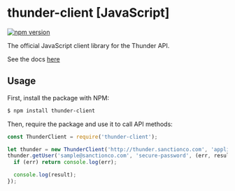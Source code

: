 # thunder-client [JavaScript]
[![npm version](https://badge.fury.io/js/thunder-client.svg)](https://badge.fury.io/js/thunder-client)

The official JavaScript client library for the Thunder API.

See the docs [here](https://rohannagar.github.io/thunder-client-js/)

## Usage

First, install the package with NPM:

```bash
$ npm install thunder-client
```

Then, require the package and use it to call API methods:

```js
const ThunderClient = require('thunder-client');

let thunder = new ThunderClient('http://thunder.sanctionco.com', 'application', 'secret');
thunder.getUser('sample@sanctionco.com', 'secure-password', (err, result) => {
  if (err) return console.log(err);

  console.log(result);
});
```

